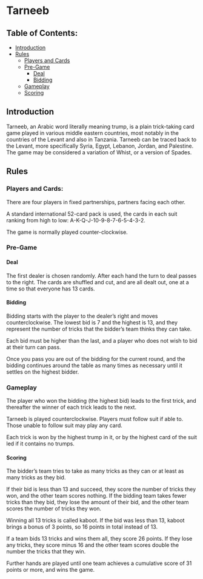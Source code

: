 # Tarneeb

## Table of Contents:

- [Introduction](https://github.com/qusaifares/tarneeb#Introduction)
- [Rules](#rules)
  - [Players and Cards](#players-and-cards)
  - [Pre-Game](#pre-game)
    - [Deal](deal)
    - [Bidding](#bidding)
  - [Gameplay](#gameplay)
  - [Scoring](#scoring)

## Introduction

Tarneeb, an Arabic word literally meaning trump, is a plain trick-taking card game played in various middle eastern countries, most notably in the countries of the Levant and also in Tanzania. Tarneeb can be traced back to the Levant, more specifically Syria, Egypt, Lebanon, Jordan, and Palestine. The game may be considered a variation of Whist, or a version of Spades.

## Rules

### Players and Cards:

There are four players in fixed partnerships, partners facing each other.

A standard international 52-card pack is used, the cards in each suit ranking from high to low: A-K-Q-J-10-9-8-7-6-5-4-3-2.

The game is normally played counter-clockwise.

### Pre-Game

#### Deal

The first dealer is chosen randomly. After each hand the turn to deal passes to the right. The cards are shuffled and cut, and are all dealt out, one at a time so that everyone has 13 cards.

#### Bidding

Bidding starts with the player to the dealer’s right and moves counterclockwise. The lowest bid is 7 and the highest is 13, and they represent the number of tricks that the bidder’s team thinks they can take.

Each bid must be higher than the last, and a player who does not wish to bid at their turn can pass.

Once you pass you are out of the bidding for the current round, and the bidding continues around the table as many times as necessary until it settles on the highest bidder.

### Gameplay

The player who won the bidding (the highest bid) leads to the first trick, and thereafter the winner of each trick leads to the next.

Tarneeb is played counterclockwise. Players must follow suit if able to. Those unable to follow suit may play any card.

Each trick is won by the highest trump in it, or by the highest card of the suit led if it contains no trumps.

#### Scoring

The bidder’s team tries to take as many tricks as they can or at least as many tricks as they bid.

If their bid is less than 13 and succeed, they score the number of tricks they won, and the other team scores nothing. If the bidding team takes fewer tricks than they bid, they lose the amount of their bid, and the other team scores the number of tricks they won.

Winning all 13 tricks is called kaboot. If the bid was less than 13, kaboot brings a bonus of 3 points, so 16 points in total instead of 13.

If a team bids 13 tricks and wins them all, they score 26 points. If they lose any tricks, they score minus 16 and the other team scores double the number the tricks that they win.

Further hands are played until one team achieves a cumulative score of 31 points or more, and wins the game.
